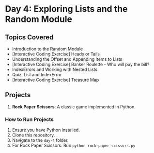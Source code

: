 # Day 4: Exploring Lists and the Random Module

## Topics Covered

- Introduction to the Random Module
- [Interactive Coding Exercise] Heads or Tails
- Understanding the Offset and Appending Items to Lists
- [Interactive Coding Exercise] Banker Roulette - Who will pay the bill?
- IndexErrors and Working with Nested Lists
- Quiz: List and IndexError
- [Interactive Coding Exercise] Treasure Map

## Projects

1. **Rock Paper Scissors**: A classic game implemented in Python.

### How to Run Projects

1. Ensure you have Python installed.
2. Clone this repository.
3. Navigate to the `day-4` folder.
4. For Rock Paper Scissors: Run `python rock-paper-scissors.py`
